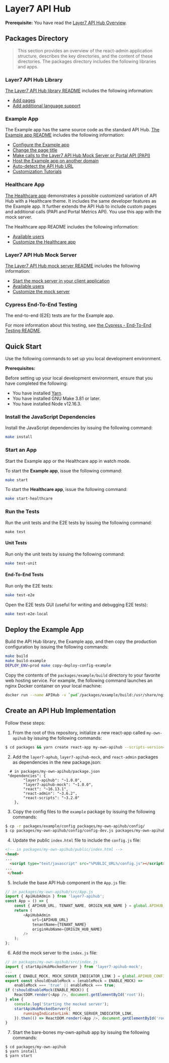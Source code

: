 # Layer7 API Hub

**Prerequisite:** You have read the [Layer7 API Hub Overview](./OVERVIEW.md).

## Packages Directory

> This section provides an overview of the react-admin application structure, describes the key directories, and the content of these directories. The packages directory includes the following libraries and apps.

### Layer7 API Hub Library

[The Layer7 API Hub library README](./packages/layer7-apihub/README.md) includes the following information:

- [Add pages](./packages/layer7-apihub/README.md##add-a-pages)
- [Add additional language support](./packages/layer7-apihub/README.md##add-additional-language-support)

### Example App

The Example app has the same source code as the standard API Hub. [The Example app README](./packages/example/README.md) includes the following information:

- [Configure the Example app](./packages/example/README.md##configure-the-example-app)
- [Change the page title](./packages/example/README.md##change-the-page-title)
- [Make calls to the Layer7 API Hub Mock Server or Portal API (PAPI)](./packages/example/README.md##make-calls-to-the-layer7-api-hub-mock-server-or-portal-api-papi)
- [Host the Example app on another domain](./packages/example/README.md##host-the-example-app-on-another-domain)
- [Auto-detect the API Hub URL](./packages/example/README.md##auto-detect-the-api-hub-url)
- [Customization Tutorials](./packages/example/README.md##customization-tutorials)

### Healthcare App

[The Healthcare app](./packages/healthcare/README.md) demonstrates a possible customized variation of API Hub with a Healthcare theme. It includes the same developer features as the Example app. It further extends the API Hub to include custom pages and additional calls (PAPI and Portal Metrics API). You use this app with the mock server.

The Healthcare app README includes the following information:

- [Available users](./packages/healthcare/README.md##available-users)
- [Customize the Healthcare app](./packages/layer7-apihub-mock/README.md##customize-the-healthcare-app)

### Layer7 API Hub Mock Server

[The Layer7 API Hub mock server README](./packages/layer7-apihub-mock/README.md) includes the following information:

- [Start the mock server in your client application](./packages/layer7-apihub-mock/README.md##start-the-cock-server-in-your-client-application)
- [Available users](./packages/layer7-apihub-mock/README.md##available-users)
- [Customize the mock server](./packages/layer7-apihub-mock/README.md##customize-the-mock-server)

### Cypress End-To-End Testing

The end-to-end (E2E) tests are for the Example app.

For more information about this testing, see [the Cypress - End-To-End Testing README](./cypress/README.md).

## Quick Start

Use the following commands to set up you local development environment.

**Prerequisites:**

Before setting up your local development environment, ensure that you have completed the following:
- You have installed [Yarn](https://yarnpkg.com/).
- You have installed GNU Make 3.81 or later.
- You have installed Node v12.16.3.

### Install the JavaScript Dependencies

Install the JavaScript dependencies by issuing the following command:

```sh
make install
```
### Start an App

Start the Example app or the Healthcare app in watch mode.

To start the **Example app**, issue the following command:

```sh
make start
```

To start the **Healthcare app**, issue the following command:

```sh
make start-healthcare
```

### Run the Tests

Run the unit tests and the E2E tests by issuing the following command:

``` 
make test
```

#### Unit Tests

Run only the unit tests by issuing the following command:

``` sh
make test-unit
```

#### End-To-End Tests

Run only the E2E tests:

``` sh
make test-e2e
```

Open the E2E tests GUI (useful for writing and debugging E2E tests):

``` sh
make test-e2e-local
```

## Deploy the Example App

Build the API Hub library, the Example app, and then copy the production configuration by issuing the following commands:

```sh
make build
make build-example
DEPLOY_ENV=prod make copy-deploy-config-example
```

Copy the contents of the `packages/example/build` directory to your favorite web hosting service. For example, the following command launches an nginx Docker container on your local machine:

```sh
docker run --name APIHub -v `pwd`/packages/example/build:/usr/share/nginx/html:ro -p 8888:80 nginx
```

## Create an API Hub Implementation

Follow these steps:

1. From the root of this repository, initialize a new react-app called `my-own-apihub` by issuing the following commands:

```sh
$ cd packages && yarn create react-app my-own-apihub --scripts-version=3.2.0 
```
2. Add the `layer7-aphub`, `layer7-apihub-mock`, and `react-admin` packages as dependencies in the new package.json:

```
  # in packages/my-own-apihub/package.json
 "dependencies": {
        "layer7-apihub": "~1.0.0",
        "layer7-apihub-mock": "~1.0.0",
        "react": "~16.13.1",
        "react-admin": "~3.6.2",
        "react-scripts": "~3.2.0"
    },
``` 

3. Copy the config files to the `example` package by issuing the following commands:
```sh
$ cp -r packages/example/config packages/my-own-apihub/config/
$ cp packages/my-own-apihub/config/config-dev.js packages/my-own-apihub/public/config.js
```

4. Update the public `index.html` file to include the `config.js` file:
```html
<!-- in packages/my-own-apihub/public/index.html -->
<head>
...
  <script type="text/javascript" src="%PUBLIC_URL%/config.js"></script>
... 
 </head>
```

5. Include the base API Hub component in the `App.js` file:
```js
// in packages/my-own-apihub/src/App.js
import { ApiHubAdmin } from 'layer7-apihub';
const App = () => {
    const { APIHUB_URL, TENANT_NAME, ORIGIN_HUB_NAME } = global.APIHUB_CONFIG;
    return (
        <ApiHubAdmin
            url={APIHUB_URL} 
            tenantName={TENANT_NAME}
            originHubName={ORIGIN_HUB_NAME}
        />
    );
};
```

6. Add the mock server to the `index.js` file:
```js
// in packages/my-own-apihub/src/index.js
import { startApiHubMockedServer } from 'layer7-apihub-mock';
...
const { ENABLE_MOCK, MOCK_SERVER_INDICATOR_LINK } = global.APIHUB_CONFIG;
export const shouldEnableMock = (enableMock = ENABLE_MOCK) =>
    enableMock === 'true' || enableMock === true;
if (!shouldEnableMock(ENABLE_MOCK)) {
    ReactDOM.render(<App />, document.getElementById('root'));
} else {
    console.log('Starting the mocked server');
    startApiHubMockedServer({
        runningIndicatorLink: MOCK_SERVER_INDICATOR_LINK,
    }).then(() => ReactDOM.render(<App />, document.getElementById('root')));
}
```

7. Start the bare-bones my-own-apihub app by issuing the following commands:
```
$ cd packages/my-own-apihub
$ yarn install
$ yarn start
```
